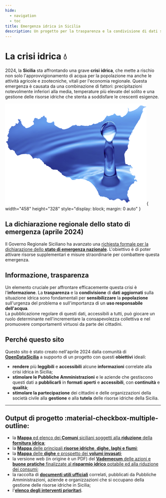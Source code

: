 ```yaml
---
hide:
  - navigation
  - toc
title: Emergenza idrica in Sicilia
description: Un progetto per la trasparenza e la condivisione di dati sulla crisi idrica in Sicilia
---
```


# La crisi idrica  :droplet:

2024, la **Sicilia** sta affrontando una grave **crisi** **idrica**, che mette a rischio non solo l'approvvigionamento di acqua per la popolazione ma anche le attività agricole e zootecniche, vitali per l'economia regionale. Questa emergenza è causata da una combinazione di fattori: precipitazioni notevolmente inferiori alla media, temperature più elevate del solito e una gestione delle risorse idriche che stenta a soddisfare le crescenti esigenze.

![Emergenza idrica in Sicilia](img/sicilia_01.png "Emergenza idrica in Sicilia"){ width="458" height="328" style="display: block; margin: 0 auto" }

## La dichiarazione regionale dello stato di emergenza (aprile 2024)

Il Governo Regionale Siciliano ha avanzato una [richiesta formale per la dichiarazione dello **stato di emergenza nazionale**](./documenti-utili/emergenza_nazionale_art7e24_dlvo2018n1.pdf). L'obiettivo è di poter attivare risorse supplementari e misure straordinarie per combattere questa emergenza.

## Informazione, trasparenza

Un elemento cruciale per affrontare efficacemente questa crisi è l'**informazione**. La **trasparenza** e la **condivisione** di **dati** **aggiornati** sulla situazione idrica sono fondamentali per **sensibilizzare** la **popolazione** sull'urgenza del problema e sull'importanza di un **uso responsabile dell'acqua**.<br>
La pubblicazione regolare di questi dati, accessibili a tutti, può giocare un ruolo determinante nell'incrementare la consapevolezza collettiva e nel promuovere comportamenti virtuosi da parte dei cittadini.

## Perché questo sito

Questo sito è stato creato nell'aprile 2024 dalla comunità di [**OpenDataSicilia**](https://opendatasicilia.it) a supporto di un progetto con questi **obiettivi** ideali:

- **rendere** più **leggibili** e **accessibili** alcune **informazioni** correlate alla crisi idrica in Sicilia;
- **stimolare le Pubbliche Amministrazioni** e le aziende che gestiscono questi dati a **pubblicarli** in **formati** **aperti** e **accessibili**, con **continuità** e **qualità**;
- **stimolare la partecipazione** dei cittadini e delle organizzazioni della società civile alla **gestione** e alla **tutela** delle risorse idriche della Sicilia.

---

## Output di progetto  :material-checkbox-multiple-outline:

- la [**Mappa** ed elenco dei **Comuni** siciliani soggetti alla **riduzione** della **fornitura** **idrica**](mappe/riduzione/index.md);
- la [**Mappa** delle principali **risorse idriche**, **dighe, laghi e fiumi**](mappe/risorse/index.md);
- la [**Mappa** delle **dighe** e prospetto dei **volumi invasati**](mappe/volumi/index.md);
- la versione web (in origine è un PDF) del [**Vademecum** delle azioni e **buone** **pratiche** finalizzate al **risparmio** **idrico** potabile ed alla riduzione dei consumi](buone-pratiche/index.md);
- la raccolta di [**documenti utili ufficiali**](documenti-utili/index.md) correlati, pubblicati da Pubbliche Amministrazioni, aziende e organizzazioni che si occupano della gestione delle risorse idriche in Sicilia;
- l'[**elenco degli interventi prioritari**](documenti-utili/interventi-prioritari.md).
